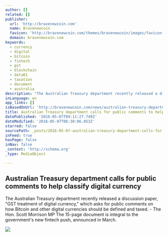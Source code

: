 ```yaml
---
author: []
related: []
publisher:
  url: 'http://bravenewcoin.com'
  name: Bravenewcoin
  favicon: 'http://bravenewcoin.com/themes/bravenewcoin/images/favicon.ico'
  domain: bravenewcoin.com
keywords:
  - currency
  - digital
  - bitcoin
  - fintech
  - gst
  - blockchain
  - data61
  - taxation
  - document
  - australia
description: "The Australian Treasury department recently released a discussion paper, \"GST treatment of digital currency,\" which asks for public comments on how Bitcoin and other digital currencies should be defined and taxed. - The Hon. Scott Morrison MP The 15-page document is integral to the government's new fintech push, announced in March."
inLanguage: en
app_links: []
isBasedOnUrl: 'http://bravenewcoin.com/news/australian-treasury-department-calls-for-public-comments-to-help-classify-digital-currency/'
title: Australian Treasury department calls for public comments to help classify digital currency
datePublished: '2016-05-07T09:11:27.749Z'
dateModified: '2016-05-07T06:38:06.053Z'
starred: false
sourcePath: _posts/2016-05-07-australian-treasury-department-calls-for-public-comments-to.md
inFeed: true
hasPage: false
inNav: false
_context: 'http://schema.org'
_type: MediaObject

---
```

<article style=""><h1>Australian Treasury department calls for public comments to help classify digital currency</h1><p>The Australian Treasury department recently released a discussion paper, "GST treatment of digital currency," which asks for public comments on how Bitcoin and other digital currencies should be defined and taxed. - The Hon. Scott Morrison MP The 15-page document is integral to the government's new fintech push, announced in March.</p><img src="http://bravenewcoin.com/assets/Uploads/_resampled/CroppedImage400400-Parliament-House-Canberra.jpg" /></article>